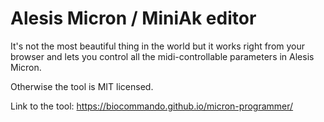 # Alesis Micron / MiniAk editor

It's not the most beautiful thing in the world but it works right from your browser and lets you control all the midi-controllable parameters in Alesis Micron.

Otherwise the tool is MIT licensed.

Link to the tool: https://biocommando.github.io/micron-programmer/